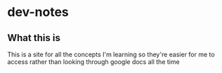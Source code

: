 # dev-notes

## What this is

This is a site for all the concepts I'm learning so they're easier for me to access rather than looking through google docs all the time
